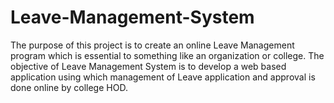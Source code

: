 # Leave-Management-System
The purpose of this project is to create an online Leave Management program which is essential to something like an organization or college. The objective of Leave Management System is to develop a web based application using which management of Leave application and approval is done online by college HOD.
